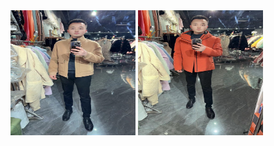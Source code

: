 <img src="https://github.com/buaashupan/clothing/blob/main/picture/1.jpg" width="200" height="200" />
<img src="https://github.com/buaashupan/clothing/blob/main/picture/2.jpg" width="200" height="200" />
